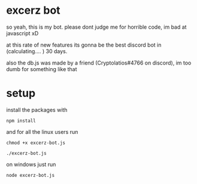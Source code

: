# excerz bot
so yeah, this is my bot.
please dont judge me for horrible code, im bad at javascript xD



at this rate of new features its gonna be the best discord bot in (calculating.... ) 30 days.



also the db.js was made by a friend (Cryptolatios#4766 on discord), im too dumb for something like that

# setup
install the packages with
```
npm install
``` 

and for all the linux users run

```
chmod +x excerz-bot.js

./excerz-bot.js
```

on windows just run 

```
node excerz-bot.js
```
